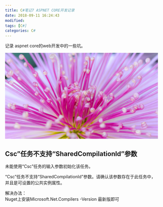 ```yaml
---
title: C#笔记7 ASPNET CORE开发记录
date: 2018-09-11 16:24:43
modified: 
tags: [C#]
categories: C#
---
```


记录 aspnet core的web开发中的一些坑。

![示例图片](csharp7/20180911.jpg)

<!--more-->

## Csc”任务不支持“SharedCompilationId”参数
未能使用“Csc”任务的输入参数初始化该任务。

“Csc”任务不支持“SharedCompilationId”参数。请确认该参数存在于此任务中，并且是可设置的公共实例属性。

解决办法：  
Nuget上安装Microsoft.Net.Compilers -Version 最新版即可
